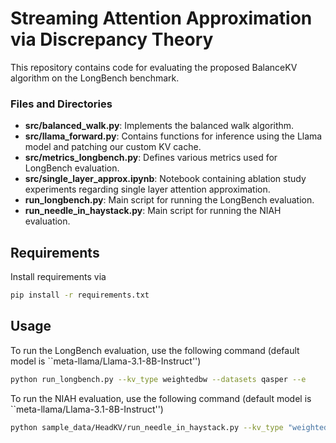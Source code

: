 # Streaming Attention Approximation via Discrepancy Theory

This repository contains code for evaluating the proposed BalanceKV algorithm on the LongBench benchmark. 

### Files and Directories

- **src/balanced_walk.py**: Implements the balanced walk algorithm.
- **src/llama_forward.py**: Contains functions for inference using the Llama model and patching our custom KV cache.
- **src/metrics_longbench.py**: Defines various metrics used for LongBench evaluation.
- **src/single_layer_approx.ipynb**: Notebook containing ablation study experiments regarding single layer attention approximation.
- **run_longbench.py**: Main script for running the LongBench evaluation.
- **run_needle_in_haystack.py**: Main script for running the NIAH evaluation.

## Requirements

Install requirements via
```sh
pip install -r requirements.txt
```

## Usage

To run the LongBench evaluation, use the following command (default model is ``meta-llama/Llama-3.1-8B-Instruct'')

```sh
python run_longbench.py --kv_type weightedbw --datasets qasper --e
```

To run the NIAH evaluation, use the following command (default model is ``meta-llama/Llama-3.1-8B-Instruct'')
```sh
python sample_data/HeadKV/run_needle_in_haystack.py --kv_type "weightedbw" --haystack_dir "<CurrentPath>/data/PaulGrahamEssays"
```